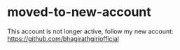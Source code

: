 # moved-to-new-account
This account is not longer active, follow my new account: https://github.com/bhagirathgiriofficial
